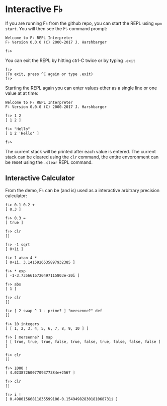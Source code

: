 # Interactive F♭

If you are running F♭ from the github repo, you can start the REPL using `npm start`.  You will then see the F♭ command prompt:

```
Welcome to F♭ REPL Interpreter
F♭ Version 0.0.0 (C) 2000-2017 J. Harshbarger

f♭>
```

You can exit the REPL by hitting ctrl-C twice or by typing `.exit`

```
f♭> 
(To exit, press ^C again or type .exit)
f♭>
```

Starting the REPL again you can enter values ether as a single line or one value at at time:

```
Welcome to F♭ REPL Interpreter
F♭ Version 0.0.0 (C) 2000-2017 J. Harshbarger

f♭> 1 2
[ 1 2 ]

f♭> "Hello"
[ 1 2 'Hello' ]

f♭>
```

The current stack will be printed after each value is entered.  The current stack can be cleared using the `clr` command, the entire envoronment can be reset using the `.clear` REPL command.

## Interactive Calculator

From the demo, F♭ can be \(and is\) used as a interactive arbitrary precision calculator:

```
f♭> 0.1 0.2 +
[ 0.3 ]

f♭> 0.3 =
[ true ]

f♭> clr
[]

f♭> -1 sqrt
[ 0+1i ]

f♭> 1 atan 4 *
[ 0+1i, 3.1415926535897932385 ]

f♭> * exp
[ -1-3.7356616720497115803e-20i ]

f♭> abs
[ 1 ]

f♭> clr
[]

f♭> [ 2 swap ^ 1 - prime? ] "mersenne?" def
[]

f♭> 10 integers
[ [ 1, 2, 3, 4, 5, 6, 7, 8, 9, 10 ] ]

f♭> [ mersenne? ] map
[ [ true, true, true, false, true, false, true, false, false, false ] ]

f♭> clr
[]

f♭> 1000 !
[ 4.0238726007709377384e+2567 ]

f♭> clr
[]

f♭> i !
[ 0.49801566811835599106-0.15494982830181068731i ]
```



